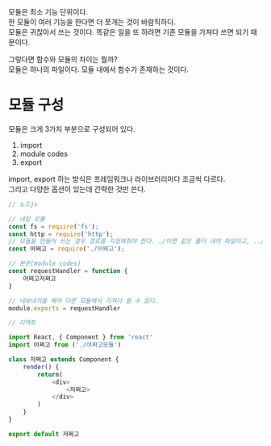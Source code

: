 모듈은 최소 기능 단위이다.  
한 모듈이 여러 기능을 한다면 더 쪼개는 것이 바람직하다.  
모듈은 귀찮아서 쓰는 것이다. 똑같은 일을 또 하려면 기존 모듈을 가져다 쓰면 되기 때문이다.

그렇다면 함수와 모듈의 차이는 뭘까?  
모듈은 하나의 파일이다. 모듈 내에서 함수가 존재하는 것이다.

# 모듈 구성

모듈은 크게 3가지 부분으로 구성되어 있다.

1. import
2. module codes
3. export

import, export 하는 방식은 프레임워크나 라이브러리마다 조금씩 다르다.  
그리고 다양한 옵션이 있는데 간략한 것만 쓴다.

```js
// 노드js

// 내장 모듈
const fs = require('fs');
const http = require('http');
// 모듈을 만들어 쓰는 경우 경로를 지정해줘야 한다. ./이면 같은 폴더 내의 파일이고, ../이면 상위 폴더에 있는 파일이다.
const 어쩌고 = require('./어쩌고');

// 본문(module codes)
const requestHandler = function {
    어쩌고저쩌고
}

// 내보내기를 해야 다른 모듈에서 가져다 쓸 수 있다.
module.exports = requestHandler
```

```js
// 리액트

import React, { Component } from 'react'
import 어쩌고 from ('./어쩌고모듈')

class 저쩌고 extends Component {
    render() {
        return(
            <div>
                <저쩌고>
            </div>
        )
    }
}

export default 저쩌고
```
